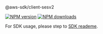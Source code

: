 @aws-sdk/client-sesv2

[![NPM version](https://img.shields.io/npm/v/@aws-sdk/client-sesv2/beta.svg)](https://www.npmjs.com/package/@aws-sdk/client-sesv2)
[![NPM downloads](https://img.shields.io/npm/dm/@aws-sdk/client-sesv2.svg)](https://www.npmjs.com/package/@aws-sdk/client-sesv2)

For SDK usage, please step to [SDK reademe](https://github.com/aws/aws-sdk-js-v3).
